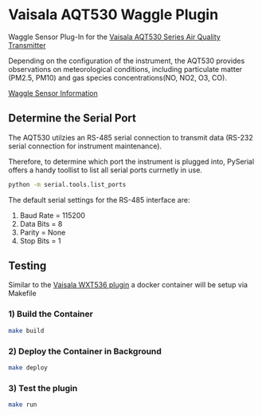 # Vaisala AQT530 Waggle Plugin
Waggle Sensor Plug-In for the [Vaisala AQT530 Series Air Quality Transmitter](https://www.vaisala.com/en/products/weather-environmental-sensors/air-quality-transmitter-aqt530-urban-industrial-systems)

Depending on the configuration of the instrument, the AQT530 provides observations on meteorological conditions, including particulate matter (PM2.5, PM10) and gas species concentrations(NO, NO2, O3, CO). 

[Waggle Sensor Information](https://github.com/waggle-sensor)

## Determine the Serial Port
The AQT530 utilzies an RS-485 serial connection to transmit data (RS-232 serial connection for instrument maintenance).

Therefore, to determine which port the instrument is plugged into, PySerial offers a handy toollist to list all serial ports currnetly in use.
```bash
python -m serial.tools.list_ports
```

The default serial settings for the RS-485 interface are:
1. Baud Rate = 115200
1. Data Bits = 8
1. Parity = None
1. Stop Bits = 1

## Testing 

Similar to the [Vaisala WXT536 plugin](https://portal.sagecontinuum.org/apps/app/jrobrien/waggle-wxt536) a docker container will be setup via Makefile 

### 1) Build the Container
```bash
make build
```

### 2) Deploy the Container in Background
```bash
make deploy
```

### 3) Test the plugin
```bash
make run
